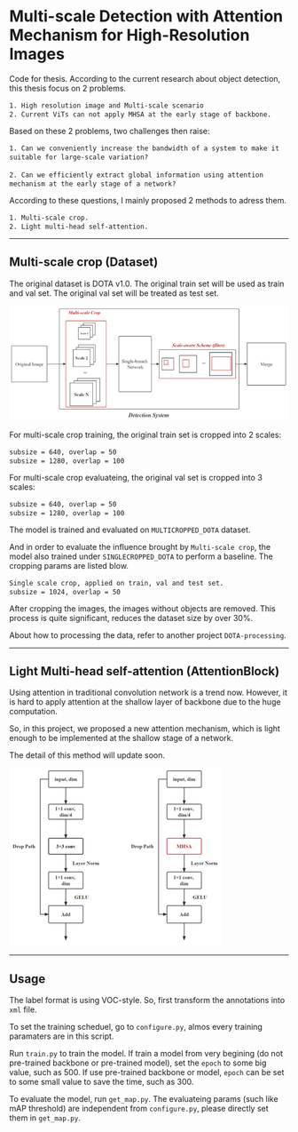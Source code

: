 # Multi-scale Detection with Attention Mechanism for High-Resolution Images

Code for thesis. According to the current research about object detection, this thesis focus on 2 problems. 
```
1. High resolution image and Multi-scale scenario
2. Current ViTs can not apply MHSA at the early stage of backbone.
```

Based on these 2 problems, two challenges then raise:
```
1. Can we conveniently increase the bandwidth of a system to make it suitable for large-scale variation?

2. Can we efficiently extract global information using attention mechanism at the early stage of a network?
```

According to these questions, I mainly proposed 2 methods to adress them.
```
1. Multi-scale crop.  
2. Light multi-head self-attention.  
```
---

## Multi-scale crop (Dataset)
The original dataset is DOTA v1.0. The original train set will be used as train and val set. The original val set will be treated as test set.

![msc](model_data/msc.png "msc")

For multi-scale crop training, the original train set is cropped into 2 scales:  
```
subsize = 640, overlap = 50
subsize = 1280, overlap = 100
```

For multi-scale crop evaluateing, the original val set is cropped into 3 scales:
```
subsize = 640, overlap = 50
subsize = 1280, overlap = 100
```

The model is trained and evaluated on `MULTICROPPED_DOTA` dataset.

And in order to evaluate the influence brought by `Multi-scale crop`, the model also trained under `SINGLECROPPED_DOTA` to perform a baseline. The cropping params are listed blow.  
```
Single scale crop, applied on train, val and test set.
subsize = 1024, overlap = 50
```
After cropping the images, the images without objects are removed. This process is quite significant, reduces the dataset size by over 30%.  

About how to processing the data, refer to another project `DOTA-processing`.

---

## Light Multi-head self-attention (AttentionBlock) 
Using attention in traditional convolution network is a trend now. However, it is hard to apply attention at the shallow layer of backbone due to the huge computation.

So, in this project, we proposed a new attention mechanism, which is light enough to be implemented at the shallow stage of a network.

The detail of this method will update soon.

![ab](model_data/ab.png "ab")

---

## Usage
The label format is using VOC-style. So, first transform the annotations into `xml` file.

To set the training scheduel, go to `configure.py`, almos every training paramaters are in this script.

Run `train.py` to train the model. If train a model from very begining (do not pre-trained backbone or pre-trained model), set the `epoch` to some big value, such as 500. If use pre-trained backbone or model, `epoch` can be set to some small value to save the time, such as 300.

To evaluate the model, run `get_map.py`. The evaluateing params (such like mAP threshold) are independent from `configure.py`, please directly set them in `get_map.py`.
